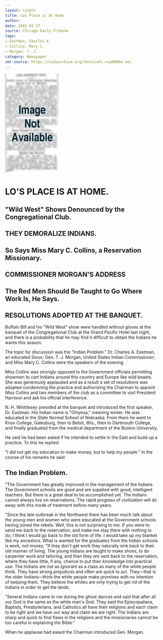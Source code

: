 ```yaml
---
layout: single
title: Los Place is At Home
author: 
date: 1891-03-17
source: Chicago Daily Tribune
tags:
- Eastman, Charles A.
- Collins, Mary C.
- Morgan, T. J.
category: Newspaper
xml-source: https://codyarchive.org/texts/wfc.nsp00004.xml
---
```

![Image not available](/figures/default_document.png "Image not available")

# LO'S PLACE IS AT HOME.

## "Wild West" Shows Denounced by the Congregational Club.

## THEY DEMORALIZE INDIANS.

## So Says Miss Mary C. Collins, a Reservation Missionary.

## COMMISSIONER MORGAN'S ADDRESS

## The Red Men Should Be Taught to Go Where Work Is, He Says.

## RESOLUTIONS ADOPTED AT THE BANQUET.

Buffalo Bill and his "Wild West" show were handled without gloves at the banquet of the Congregational Club at the Grand Pacific Hotel last night, and there is a probability that he may find it difficult to obtain the Indians he wants this season.

The topic for discussion was the "Indian Problem." Dr. Charles A. Eastman, an educated Sioux; Gen. T. J. Morgan, United States Indian Commissioner; and Miss Mary C. Collins were the speakers of the evening.

Miss Collins was strongly opposed to the Government officials permitting showmen to cart Indians around this country and Europe like wild beasts. She was generously applauded and as a result a set of resolutions was adopted condemning the practice and authorizing the Chairman to appoint Miss Collins and two members of the club as a committee to visit President Harrison and ask his official interference.

N. H. Whittlesey presided at the banquet and introduced the first speaker, Dr. Eastman. His Indian name is "Ohiyesa," meaning winter. He was educated in the State Normal School of Nebraska. From there he went to Knox College, Galesburg, then to Beloit, Wis., then to Dartmouth College, and finally graduated from the medical department of the Boston University.

He said he had been asked if he intended to settle in the East and build up a practice. To this he replied:

"I did not get my education to make money, but to help my people."
In the course of his remarks he said:

## The Indian Problem.

"The Government has greatly improved in the management of the Indians. The Government schools are good and are supplied with good, intelligent teachers. But there is a great deal to be accomplished yet. The Indians cannot always live on reservations. The rapid progress of civilization will do away with this mode of treatment before many years.

"Since the late outbreak in the Northwest there has been much talk about the young men and women who were educated at the Government schools having joined the rebels. Well, this is not surprising to me. If you were to send me back to the reservation, and make me stay there with nothing to do, I think I would go back to the old form of life. I would take up my blanket like my ancestors. What is wanted for the graduates from the Indian schools is work, not money.
"If they don't get work they naturally sink back to their old manner of living. The young Indians are taught to make shoes, to do carpenter work and tailoring, and then they are sent back to the reservation, where they have little, if any, chance to put their knowledge into practical use. The Indians are not as ignorant as a class as many of the white people think. They have strong prejudices and often are quick to act. They—that is the older Indians—think the white people make promises with no intention of keeping them. They believe the whites are only trying to get rid of the Indians in order to get the lands.

"Several Indians came to me during the ghost dances and said that after all our God is the same as the white man's God. They said the Episcopalians, Baptists, Presbyterians, and Catholics all have their religions and each claim to be right and we have our way and claim we are right. The Indians are sharp and quick to find flaws in the religions and the missionaries cannot be too careful in explaining the Bible."

When he applause had eased the Chairman introduced Gen. Morgan.
